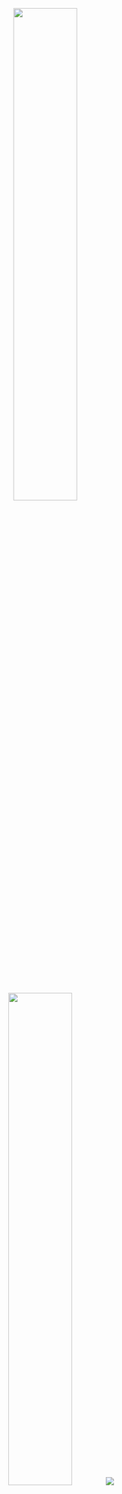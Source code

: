 <p align="center">
  <img height="50%" width="auto" src ="https://github-readme-stats.vercel.app/api?username=aryanc1027&show_icons=true&hide_rank=true&count_private=true&theme=darcula&hide_border=true&hide=issues,contribs&bg_color=00000000">
  <img height="50%" width="auto" src ="https://github-readme-stats.vercel.app/api/top-langs/?username=aryanc1027&layout=compact&hide_border=true&theme=darcula&bg_color=00000000&langs_count=6&hide=jupyter%20notebook,tex,css,php">
  <img src="https://github-readme-streak-stats.herokuapp.com?user=aryanc1027&theme=darcula&hide_border=true&background=FFFFFF00">  
  <br>
</p>

